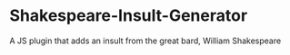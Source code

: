 Shakespeare-Insult-Generator
============================

A JS plugin that adds an insult from the great bard, William Shakespeare